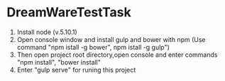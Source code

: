 # DreamWareTestTask
1. Install node (v.5.10.1)
2. Open console window and install gulp and bower with npm (Use command "npm istall -g bower", npm istall -g gulp")
3. Then open project root directory,open console and enter commands "npm install", "bower install"
4. Enter "gulp serve" for runing this project